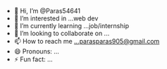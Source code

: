 - 👋 Hi, I’m @Paras54641
- 👀 I’m interested in ...web dev
- 🌱 I’m currently learning ...job/internship
- 💞️ I’m looking to collaborate on ...
- 📫 How to reach me ...parasparas905@gmail.com
- 😄 Pronouns: ...
- ⚡ Fun fact: ...

<!---
Paras54641/Paras54641 is a ✨ special ✨ repository because its `README.md` (this file) appears on your GitHub profile.
You can click the Preview link to take a look at your changes.
--->
